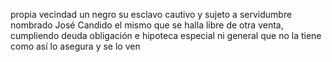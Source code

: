 propia vecindad un negro su esclavo cautivo y sujeto a
servidumbre nombrado José Candido el mismo que se halla
libre de otra venta, cumpliendo deuda obligación e hipoteca
especial ni general que no la tiene como así lo asegura y se lo ven